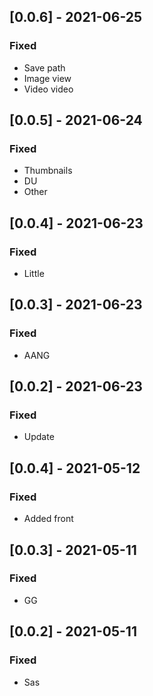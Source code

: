 ## [0.0.6] - 2021-06-25

### Fixed
-    Save path
-    Image view
-    Video video

## [0.0.5] - 2021-06-24

### Fixed
-    Thumbnails
-    DU
-    Other

## [0.0.4] - 2021-06-23

### Fixed
-    Little

## [0.0.3] - 2021-06-23

### Fixed
-    AANG

## [0.0.2] - 2021-06-23

### Fixed
-    Update

## [0.0.4] - 2021-05-12

### Fixed
-    Added front

## [0.0.3] - 2021-05-11

### Fixed
-    GG

## [0.0.2] - 2021-05-11

### Fixed
-    Sas

